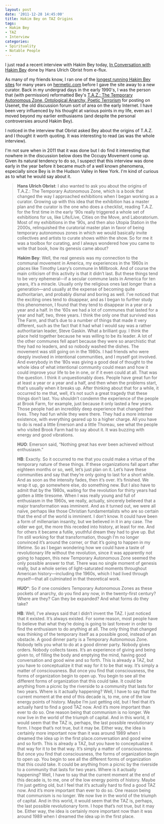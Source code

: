 ```yaml
--- 
layout: post
date: '2011-12-28 14:45:00'
title: Hakim Bey on TAZ Origins
tags: 
- Hakim Bey
- TAZ
- Interview
categories:
- Spirituality
- Notable People
---
```


I just read a recent interview with Hakim Bey today, [In Conversation with Hakim Bey](http://www.e-flux.com/journal/in-conversation-with-hakim-bey/) done by Hans Ulrich Obrist from e-flux.

As many of my friends know, I ran one of the [longest running Hakim Bey sites](http://hermetic.com/bey/) for many years on [hermetic.com](http://hermetic.com) before I gave the site away to a new curator. Back in my undergrad days in the early 1990's, I was the person that (with permission) reformatted Bey's [T.A.Z.: The Temporary Autonomous Zone, Ontological Anarchy, Poetic Terrorism](http://hermetic.com/bey/taz_cont.html) for posting on Usenet, the old discussion forum sort of area on the early Internet. I have been very influenced by his thought at various points in my life, even as I moved beyond my earlier enthusiasms (and despite the personal controversies around Hakim Bey). 

I noticed in the interview that Obrist asked Bey about the origins of T.A.Z. and I thought it worth quoting. It was interesting to read (as was the whole interview).

I'm not sure when in 2011 that it was done but I do find it interesting that nowhere in the discussion below does the Occupy Movement come up. Given its natural tendency to do so, I suspect that this interview was done early in the year before it became much of a well known phenomena, especially since Bey is in the Hudson Valley in New York. I'm kind of curious as to what he would say about it.

> **Hans Ulrich Obrist**: I also wanted to ask you about the origins of T.A.Z.: The Temporary Autonomous Zone, which is a book that changed the way I approached exhibitions when I began working as a curator. Growing up with this idea that the exhibition has a master plan and the curator is the one who does a checklist, reading T.A.Z. for the first time in the early ‘90s really triggered a whole set of exhibitions for us, like Life/Live, Cities on the Move, and Laboratorium. Most of my exhibitions in the ‘90s, and then also Utopia Station in the 2000s, relinquished the curatorial master plan in favor of being temporary autonomous zones in which we would basically invite collectives and artists to curate shows within the show. So for me it was a toolbox for curating, and I always wondered how you came to write that book, how its genesis came about?
>
> **Hakim Bey**: Well, the real genesis was my connection to the communal movement in America, my experiences in the 1960s in places like Timothy Leary’s commune in Millbrook. And of course the main criticism of this activity is that it didn’t last. But these things tend to be very ephemeral—if a secular commune lasts in America for ten years, it’s a miracle. Usually only the religious ones last longer than a generation—and usually at the expense of becoming quite authoritarian, and probably dismal and boring as well. I’ve noticed that the exciting ones tend to disappear, and as I began to further study this phenomenon, I found that they tend to disappear in a year or a year and a half. In the ‘60s we had a lot of communes that lasted for a year and half, two, three years. I think the only one that survived was The Farm, and that’s due to a number of things that made it very different, such as the fact that it had what I would say was a rather authoritarian leader, Steve Gaskin. What a brilliant guy. I think the place held together because he was willing to be its leader. A lot of the other communes fell apart because they were so anarchistic that they had no leaders, and so nobody washed the dishes. The movement was still going on in the 1980s. I had friends who were deeply involved in intentional communities, and I myself got involved. And everybody in the ‘80s was giving a good deal of thought to the whole idea of what intentional community could mean and how it could improve your life to be in one, or if it even could at all. That was the question. I think it unquestionably does. People have great fun for at least a year or a year and a half, and then when the problems start, that’s usually when it breaks up. After thinking about that for a while, it occurred to me that, well, it’s not such a great tragedy that these things don’t last. You shouldn’t condemn the experience of the people at Brook Farm, for example, just because it only lasted a few years. Those people had an incredibly deep experience that changed their lives. They had fun while they were there. They had a more intense existence, with everything geared up to a higher charge. All you have to do is read a little Emerson and a little Thoreau, see what the people who visited Brook Farm had to say about it. It was buzzing with energy and good vibrations.
>
> **HUO**: Emerson said, “Nothing great has ever been achieved without enthusiasm.”
>
> **HB**: Exactly. So it occurred to me that you could make a virtue of the temporary nature of these things. If these organizations fall apart after eighteen months or so, well, let’s just plan on it. Let’s have these communities and say that they’re only going to last for a short while. And as soon as the intensity fades, then it’s over. It’s finished. We wrap it up, go somewhere else, do something new. But I also have to admit that by the 1980s, waiting for the revolution for thirty years had gotten a little tiresome. When I was really young and full of enthusiasm in the 1960s, we really, actually, sincerely believed that a major transformation was imminent. And as it turned out, we were all naïve, perhaps like those Christian fundamentalists who are so certain that the end of the world is imminent. I don’t know. It could have been a form of millenarian insanity, but we believed in it in any case. The older we got, the more this receded into history, at least for me. And for others it became a futile, youthful dream they had to give up. But I’m still working for that transformation, though I’m no longer convinced it’s around the corner, or that it’s going to happen in my lifetime. So as I began wondering how we could have a taste of revolutionary life without the revolution, since it was apparently not going to happen, this new Temporary Autonomous Zone seemed the only possible answer to that. There was no single moment of genesis really, but a whole series of light-saturated moments throughout American history—including the 1960s, which I had lived through myself—that all culminated in that theoretical work.
>
> **HUO***: So if one considers Temporary Autonomous Zones as these pockets of anarchy, do you find any now, in the twenty-first century? Where are they? Can they be expanded? And what forms do they take?
>
> **HB**: Well, I’ve always said that I didn’t invent the TAZ. I just noticed that it existed. It’s always existed. For some reason, most people have to believe that what they’re doing is going to last forever in order to find the enthusiasm to do anything at all. The only thing that changed was thinking of the temporary itself as a possible good, instead of an obstacle. A good dinner party is a Temporary Autonomous Zone. Nobody tells you what to do at a good dinner party. Nobody gives orders. Nobody collects taxes. It’s an experience of giving and being given to, of filling the body and emptying the mind, having good conversation and good wine and so forth. This is already a TAZ, but you have to conceptualize it that way for it to be that way. It’s simply a matter of consciousness. But once you find that consciousness, the forms of organization begin to open up. You begin to see all the different forms of organization that this could take. It could be anything from a picnic by the riverside to a community that lasts for two years. Where is it actually happening? Well, I have to say that the current moment at the end of this decade is, to me, one of the low energy points of history. Maybe I’m just getting old, but I feel that it’s actually hard to find a good TAZ now. And it’s more important than ever to do so. One reason being that communism is no longer. We now live in the world of the triumph of capital. And in this world, it would seem that the TAZ is, perhaps, the last possible revolutionary form. I hope that’s not true, but it may be. Either way, the idea is certainly more important now than it was around 1989 when I dreamed the idea up in the first place.conversation and good wine and so forth. This is already a TAZ, but you have to conceptualize it that way for it to be that way. It’s simply a matter of consciousness. But once you find that consciousness, the forms of organization begin to open up. You begin to see all the different forms of organization that this could take. It could be anything from a picnic by the riverside to a community that lasts for two years. Where is it actually happening? Well, I have to say that the current moment at the end of this decade is, to me, one of the low energy points of history. Maybe I’m just getting old, but I feel that it’s actually hard to find a good TAZ now. And it’s more important than ever to do so. One reason being that communism is no longer. We now live in the world of the triumph of capital. And in this world, it would seem that the TAZ is, perhaps, the last possible revolutionary form. I hope that’s not true, but it may be. Either way, the idea is certainly more important now than it was around 1989 when I dreamed the idea up in the first place.